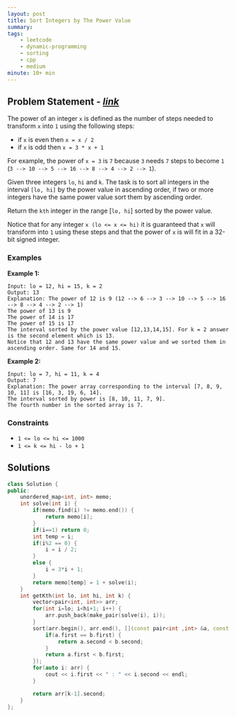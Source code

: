 ```yaml
---
layout: post
title: Sort Integers by The Power Value                       
summary:
tags:
    - leetcode
    - dynamic-programming
    - sorting
    - cpp
    - medium
minute: 10+ min
---
```


## Problem Statement - [*link*](https://leetcode.com/problems/sort-integers-by-the-power-value/description/)  

The power of an integer `x` is defined as the number of steps needed to transform `x` into `1` using the following steps:

+ if `x` is even then `x = x / 2`
+ if `x` is odd then `x = 3 * x + 1`

For example, the power of `x = 3` is `7` because `3` needs `7` steps to become `1` (`3 --> 10 --> 5 --> 16 --> 8 --> 4 --> 2 --> 1`).

Given three integers `lo`, `hi` and `k`. The task is to sort all integers in the interval `[lo, hi]` by the power value in ascending order, if two or more integers have the same power value sort them by ascending order.

Return the `kth` integer in the range [`lo, hi`] sorted by the power value.

Notice that for any integer `x (lo <= x <= hi)` it is guaranteed that `x` will transform into `1` using these steps and that the power of `x` is will fit in a 32-bit signed integer.

### Examples


**Example 1:**   
```
Input: lo = 12, hi = 15, k = 2
Output: 13
Explanation: The power of 12 is 9 (12 --> 6 --> 3 --> 10 --> 5 --> 16 --> 8 --> 4 --> 2 --> 1)
The power of 13 is 9
The power of 14 is 17
The power of 15 is 17
The interval sorted by the power value [12,13,14,15]. For k = 2 answer is the second element which is 13.
Notice that 12 and 13 have the same power value and we sorted them in ascending order. Same for 14 and 15.
```

**Example 2:**   
```
Input: lo = 7, hi = 11, k = 4
Output: 7
Explanation: The power array corresponding to the interval [7, 8, 9, 10, 11] is [16, 3, 19, 6, 14].
The interval sorted by power is [8, 10, 11, 7, 9].
The fourth number in the sorted array is 7.
```


### Constraints

+ `1 <= lo <= hi <= 1000`
+ `1 <= k <= hi - lo + 1`

## Solutions

```cpp
class Solution {
public:
    unordered_map<int, int> memo;
    int solve(int i) {
        if(memo.find(i) != memo.end()) {
            return memo[i];
        } 
        if(i==1) return 0;
        int temp = i;
        if(i%2 == 0) {
            i = i / 2;
        }
        else {
            i = 3*i + 1;
        }
        return memo[temp] = 1 + solve(i);
    }
    int getKth(int lo, int hi, int k) {
        vector<pair<int, int>> arr;
        for(int i=lo; i<hi+1; i++) {
            arr.push_back(make_pair(solve(i), i));
        }    
        sort(arr.begin(), arr.end(), [](const pair<int ,int> &a, const pair<int ,int> &b){
            if(a.first == b.first) {
                return a.second < b.second;
            }
            return a.first < b.first;
        });
        for(auto i: arr) {
            cout << i.first << " : " << i.second << endl; 
        }

        return arr[k-1].second;
    }
};
```

